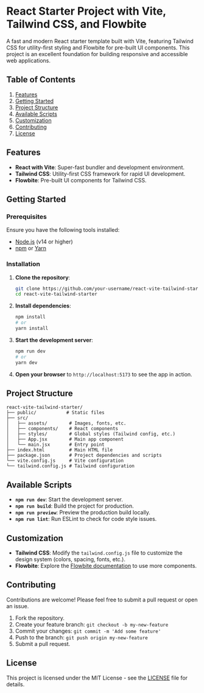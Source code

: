 # React Starter Project with Vite, Tailwind CSS, and Flowbite

A fast and modern React starter template built with Vite, featuring Tailwind CSS for utility-first styling and Flowbite for pre-built UI components. This project is an excellent foundation for building responsive and accessible web applications.

## Table of Contents

1. [Features](#features)
2. [Getting Started](#getting-started)
3. [Project Structure](#project-structure)
4. [Available Scripts](#available-scripts)
5. [Customization](#customization)
6. [Contributing](#contributing)
7. [License](#license)

## Features

- **React with Vite**: Super-fast bundler and development environment.
- **Tailwind CSS**: Utility-first CSS framework for rapid UI development.
- **Flowbite**: Pre-built UI components for Tailwind CSS.

## Getting Started

### Prerequisites

Ensure you have the following tools installed:

- [Node.js](https://nodejs.org/) (v14 or higher)
- [npm](https://www.npmjs.com/) or [Yarn](https://yarnpkg.com/)

### Installation

1. **Clone the repository**:

   ```bash
   git clone https://github.com/your-username/react-vite-tailwind-starter.git
   cd react-vite-tailwind-starter
   ```

2. **Install dependencies**:

   ```bash
   npm install
   # or
   yarn install
   ```

3. **Start the development server**:

   ```bash
   npm run dev
   # or
   yarn dev
   ```

4. **Open your browser** to `http://localhost:5173` to see the app in action.

## Project Structure

```plaintext
react-vite-tailwind-starter/
├── public/           # Static files
├── src/
│   ├── assets/        # Images, fonts, etc.
│   ├── components/    # React components
│   ├── styles/        # Global styles (Tailwind config, etc.)
│   ├── App.jsx        # Main app component
│   └── main.jsx       # Entry point
├── index.html         # Main HTML file
├── package.json       # Project dependencies and scripts
└── vite.config.js     # Vite configuration
└── tailwind.config.js # Tailwind configuration
```

## Available Scripts

- **`npm run dev`**: Start the development server.
- **`npm run build`**: Build the project for production.
- **`npm run preview`**: Preview the production build locally.
- **`npm run lint`**: Run ESLint to check for code style issues.

## Customization

- **Tailwind CSS**: Modify the `tailwind.config.js` file to customize the design system (colors, spacing, fonts, etc.).
- **Flowbite**: Explore the [Flowbite documentation](https://flowbite.com/docs/getting-started/quickstart/) to use more components.

## Contributing

Contributions are welcome! Please feel free to submit a pull request or open an issue.

1. Fork the repository.
2. Create your feature branch: `git checkout -b my-new-feature`
3. Commit your changes: `git commit -m 'Add some feature'`
4. Push to the branch: `git push origin my-new-feature`
5. Submit a pull request.

## License

This project is licensed under the MIT License - see the [LICENSE](LICENSE) file for details.
